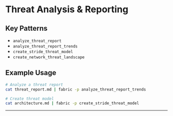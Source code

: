 # Threat Analysis & Reporting

## Key Patterns
- `analyze_threat_report`
- `analyze_threat_report_trends`
- `create_stride_threat_model`
- `create_network_threat_landscape`

## Example Usage
```bash
# Analyze a threat report
cat threat_report.md | fabric -p analyze_threat_report_trends

# Create threat model
cat architecture.md | fabric -p create_stride_threat_model
```

--- 